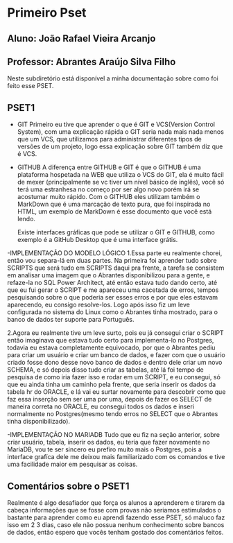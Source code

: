 # **Primeiro Pset**
## Aluno: João Rafael Vieira Arcanjo
## Professor: Abrantes Araújo Silva Filho

Neste subdiretório está disponível a minha documentação sobre como foi feito esse PSET.

## PSET1

- GIT
    Primeiro eu tive que aprender o que é GIT e VCS(Version Control System), com uma explicação rápida o GIT seria nada mais nada menos que um VCS, que utilizamos para administrar diferentes tipos de versões de um projeto, logo essa explicação sobre GIT também diz que é VCS.

- GITHUB
    A diferença entre GITHUB e GIT é que o GITHUB é uma plataforma hospetada na WEB que utiliza o VCS do GIT, ela é muito fácil de mexer (principalmente se vc tiver um nível básico de inglês), você só terá uma estranhesa no começo por ser algo novo porém irá se acostumar muito rápido.
    Com o GITHUB eles utilizam também o MarkDown que é uma marcação de texto pura,  que foi inspirada no HTML, um exemplo de MarkDown é esse documento que você está lendo.

    Existe interfaces gráficas que pode se utilizar o GIT e GITHUB, como exemplo é a GitHub Desktop que é uma interface grátis.

-IMPLEMENTAÇÃO DO MODELO LÓGICO
    1.Essa parte eu realmente chorei, então vou separa-lá em duas partes. Na primeira foi aprender tudo sobre SCRIPTS que será tudo em SCRIPTS daqui pra frente, a tarefa se consistem em analisar uma imagem que o Abrantes disponibilizou para a gente, e refaze-la no SQL Power Architect, até então estava tudo dando certo, até que eu fui gerar o SCRIPT e me apareceu uma cacetada de erros, tempos pesquisando sobre o que poderia ser esses erros e por que eles estavam aparecendo, eu consigo resolve-los. Logo após isso fiz um leve configurada no sistema do Linux como o Abrantes tinha mostrado, para o banco de dados ter suporte para Português.
   
   2.Agora eu realmente tive um leve surto, pois eu já consegui criar o SCRIPT então imaginava que estava tudo certo para implementa-lo no Postgres, todavia eu estava completamente equivocado, por que o Abrantes pediu para criar um usuário e criar um banco de dados, e fazer com que o usuário criado fosse dono desse novo banco de dados e dentro dele criar um novo SCHEMA, e só depois disso tudo criar as tabelas, até lá foi tempo de pesquisa de como iria fazer isso e rodar em um SCRIPT, e eu consegui, só que eu ainda tinha um caminho pela frente, que seria inserir os dados da tabela hr do ORACLE, e lá vai eu surtar novamente para descobrir como que faz essa inserção sem ser uma por uma, depois de fazer os SELECT de maneira correta no ORACLE, eu consegui todos os dados e inseri normalmente no Postgres(mesmo tendo erros no SELECT que o Abrantes tinha disponibilizado).

-IMPLEMENTAÇÃO NO MARIADB
    Tudo que eu fiz na seção anterior, sobre criar usuário, tabela, inserir os dados, eu teria que fazer novamente no MariaDB, vou te ser sincero eu prefiro muito mais o Postgres, pois a interface grafíca dele me deixou mais familiarizado com os comandos e tive uma facilidade maior em pesquisar as coisas.



## Comentários sobre o PSET1
Realmente é algo desafiador que força os alunos a aprenderem e tirarem da cabeça informações que se fosse com provas não seriamos estimulados o bastante para aprender como eu aprendi fazendo esse PSET, só maluco faz isso em 2 3 dias, caso ele não possua nenhum conhecimento sobre bancos de dados, então espero que vocês tenham gostado dos comentários feitos.
